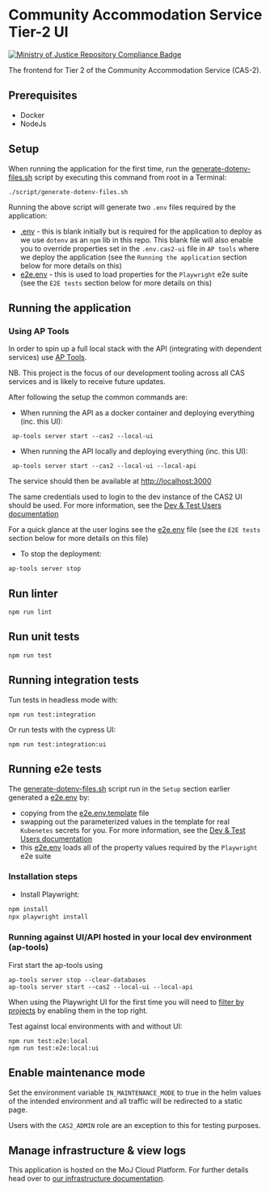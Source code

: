 # Community Accommodation Service Tier-2 UI

[![Ministry of Justice Repository Compliance Badge](https://github-community.service.justice.gov.uk/repository-standards/api/hmpps-community-accommodation-tier-2-ui/badge)](https://github-community.service.justice.gov.uk/repository-standards/hmpps-community-accommodation-tier-2-ui)

The frontend for Tier 2 of the Community Accommodation Service (CAS-2).

## Prerequisites

* Docker
* NodeJs

## Setup

When running the application for the first time, run the [generate-dotenv-files.sh](script/generate-dotenv-files.sh) script by executing this command from root in a Terminal:
```
./script/generate-dotenv-files.sh
```

Running the above script will generate two `.env` files required by the application:
* [.env](.env) - this is blank initially but is required for the application to deploy as we use `dotenv` as an `npm` lib in this repo. This blank file will also enable you to override properties set in the `.env.cas2-ui` file in `AP tools` where we deploy the application (see the `Running the application` section below for more details on this)
* [e2e.env](e2e.env) - this is used to load properties for the `Playwright` e2e suite (see the `E2E tests` section below for more details on this)

## Running the application

### Using AP Tools

In order to spin up a full local stack with the API (integrating with dependent services) use [AP Tools](https://github.com/ministryofjustice/hmpps-approved-premises-tools).

NB. This project is the focus of our development tooling across all CAS services and is likely to receive future updates.

After following the setup the common commands are:

* When running the API as a docker container and deploying everything (inc. this UI):
```
 ap-tools server start --cas2 --local-ui
```

* When running the API locally and deploying everything (inc. this UI):
```
 ap-tools server start --cas2 --local-ui --local-api
```

The service should then be available at <http://localhost:3000>

The same credentials used to login to the dev instance of the CAS2 UI should be used. For more information, see the [Dev & Test Users documentation](https://dsdmoj.atlassian.net/wiki/spaces/AP/pages/5624791477/Dev+Test+Users)

For a quick glance at the user logins see the [e2e.env](e2e.env) file (see the `E2E tests` section below for more details on this file)

* To stop the deployment:
```
ap-tools server stop
```

## Run linter

`npm run lint`

## Run unit tests

`npm run test`

## Running integration tests

Tun tests in headless mode with:

`npm run test:integration`

Or run tests with the cypress UI:

`npm run test:integration:ui`

## Running e2e tests

The [generate-dotenv-files.sh](script/generate-dotenv-files.sh) script run in the `Setup` section earlier generated a [e2e.env](e2e.env) by:
* copying from the [e2e.env.template](e2e.env.template) file
* swapping out the parameterized values in the template for real `Kubenetes` secrets for you. For more information, see the [Dev & Test Users documentation](https://dsdmoj.atlassian.net/wiki/spaces/AP/pages/5624791477/Dev+Test+Users)
* this [e2e.env](e2e.env) loads all of the property values required by the `Playwright` e2e suite

### Installation steps
* Install Playwright:

```bash
npm install
npx playwright install
```

### Running against UI/API hosted in your local dev environment (ap-tools)

First start the ap-tools using

```
ap-tools server stop --clear-databases
ap-tools server start --cas2 --local-ui --local-api
```

When using the Playwright UI for the first time you will need to [filter by
projects](https://github.com/ministryofjustice/hmpps-community-accommodation-tier-2-ui/pull/482/files#diff-f679bf1e58e8dddfc6cff0fa37c8e755c8d2cfc9e6b5dc5520a5800beba59a92R19) by enabling them in the top right.

Test against local environments with and without UI:

```
npm run test:e2e:local
npm run test:e2e:local:ui
```

## Enable maintenance mode

Set the environment variable `IN_MAINTENANCE_MODE` to true in the helm values of
the intended environment and all traffic will be redirected to a static page.

Users with the `CAS2_ADMIN` role are an exception to this for testing purposes.

## Manage infrastructure & view logs

This application is hosted on the MoJ Cloud Platform. For further details head
over to [our infrastructure
documentation](https://dsdmoj.atlassian.net/wiki/spaces/AP/pages/4325244964/Manage+infrastructure).
